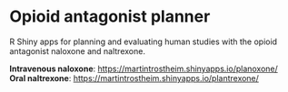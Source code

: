 # Opioid antagonist planner
R Shiny apps for planning and evaluating human studies with the opioid antagonist naloxone and naltrexone.

**Intravenous naloxone**: https://martintrostheim.shinyapps.io/planoxone/  
**Oral naltrexone**: https://martintrostheim.shinyapps.io/plantrexone/
